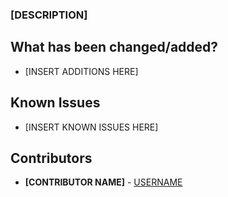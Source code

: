 ### [DESCRIPTION]

## What has been changed/added?
* [INSERT ADDITIONS HERE]

## Known Issues
* [INSERT KNOWN ISSUES HERE]

## Contributors
* **[CONTRIBUTOR NAME]** - [USERNAME](https://github.com/USERNAME/)
